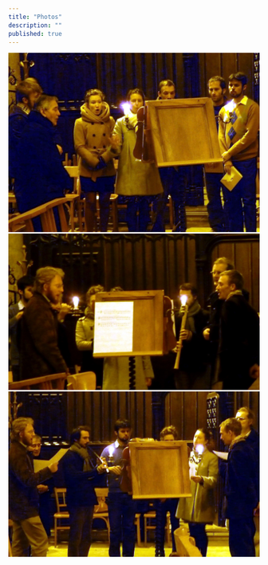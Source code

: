 ```yaml
---
title: "Photos"
description: ""
published: true
---
```



<div class="slideshow"><img src="/images/2012-10-04-vesperis-ii.jpg"><img src="/images/2012-10-04-vesperis.jpg"><img src="/images/2012-10-04-vesperis-iv.jpg"></div>